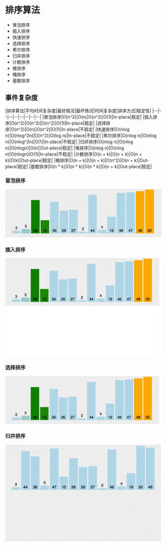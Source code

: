 # 排序算法
* 冒泡排序
* 插入排序
* 快速排序
* 选择排序
* 希尔排序
* 归并排序
* 计数排序
* 推排序
* 桶排序
* 基数排序
## 事件复杂度
|排序算法|平均时间复杂度|最好情况|最坏情况|时间复杂度|排序方式|稳定性|
|--|--|--|--|--|--|--|--|
|冒泡排序|O(n^2)|O(n)|O(n^2)|O(1)|In-place|稳定|
|插入排序|O(n^2)|O(n^2)|O(n^2)|O(1)|In-place|稳定|
|选择排序|O(n^2)|O(n)|O(n^2)|O(1)|In-place|不稳定|
|快速排序|O(nlog n)|O(nlog^2n)|O(n^2)|O(log n)|In-place|不稳定|
|希尔排序|O(nlog n)|O(nlog n)|O(nlog^2n)|O(1)|In-place|不稳定|
|归并排序|O(nlog n)|O(nlog n)|O(nlogn)|O(n)|Out-place|稳定|
|堆排序|O(nlog n)|O(nlog n)|O(nlogn)|O(1)|In-place|不稳定|
|计数排序|O(n + k)|O(n + k)|O(n + k)|O(k)|Out-place|稳定|
|桶排序|O(n + k)|O(n + k)|O(n^2)|O(n + k)|Out-place|稳定|
|基数排序|O(n * k)|O(n * k)|O(n * k)|O(n + k)|Out-place|稳定|

### 冒泡排序
![image](https://github.com/Too-Tao/Interview-question/blob/master/images/%E5%86%92%E6%B3%A1%E6%8E%92%E5%BA%8F.gif)
### 插入排序
![image](https://github.com/Too-Tao/Interview-question/blob/master/images/%E6%8F%92%E5%85%A5%E6%8E%92%E5%BA%8F.gif)
### 选择排序
![image](https://github.com/Too-Tao/Interview-question/blob/master/images/%E9%80%89%E6%8B%A9%E6%8E%92%E5%BA%8F.gif)
### 归并排序
![image](https://github.com/Too-Tao/Interview-question/blob/master/images/%E5%BD%92%E5%B9%B6%E6%8E%92%E5%BA%8F.gif)